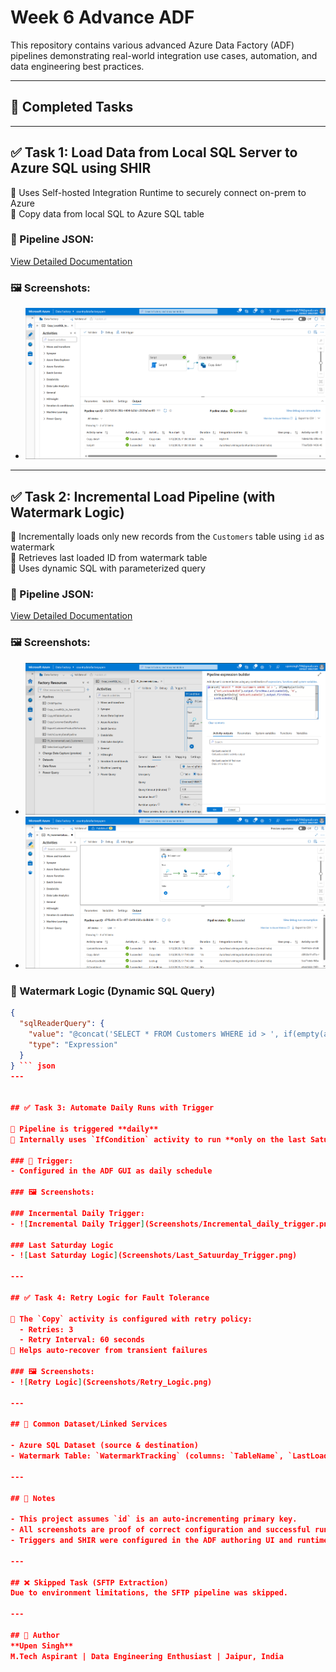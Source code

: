# Week 6 Advance ADF 

This repository contains various advanced Azure Data Factory (ADF) pipelines demonstrating real-world integration use cases, automation, and data engineering best practices.

---

## 📌 Completed Tasks

---

## ✅ Task 1: Load Data from Local SQL Server to Azure SQL using SHIR

🔹 Uses Self-hosted Integration Runtime to securely connect on-prem to Azure  
🔹 Copy data from local SQL to Azure SQL table

### 🔧 Pipeline JSON:
[View Detailed Documentation](Advance_ADF/All_Pipeline_View/Local_To_AzureSQL.json)

### 🖼️ Screenshots:
- ![SHIR Setup](Screenshots/Local_To_Azure_sql.png)

---

## ✅ Task 2: Incremental Load Pipeline (with Watermark Logic)

🔹 Incrementally loads only new records from the `Customers` table using `id` as watermark  
🔹 Retrieves last loaded ID from watermark table  
🔹 Uses dynamic SQL with parameterized query

### 🔧 Pipeline JSON:
[View Detailed Documentation](Advance_ADF/All_Pipeline_View/Incremental_Load_Pipeline.json)

### 🖼️ Screenshots:
- ![Watermark Variable](Screenshots/watermark-variable.png)
- ![Incremental_Piepline](Screenshots/Incremental_Load_Pipeline.png)

### 🧠 Watermark Logic (Dynamic SQL Query)
```json
{
  "sqlReaderQuery": {
    "value": "@concat('SELECT * FROM Customers WHERE id > ', if(empty(activity('GetLastLoadedId').output.firstRow.LastLoadedId), '0', string(activity('GetLastLoadedId').output.firstRow.LastLoadedId)))",
    "type": "Expression"
  }
} ``` json
---


## ✅ Task 3: Automate Daily Runs with Trigger

🔹 Pipeline is triggered **daily**  
🔹 Internally uses `IfCondition` activity to run **only on the last Saturday of the month**

### 🔧 Trigger:
- Configured in the ADF GUI as daily schedule

### 🖼️ Screenshots:

### Incermental Daily Trigger:
- ![Incremental Daily Trigger](Screenshots/Incremental_daily_trigger.png)

### Last Saturday Logic
- ![Last Saturday Logic](Screenshots/Last_Satuurday_Trigger.png)

---

## ✅ Task 4: Retry Logic for Fault Tolerance

🔹 The `Copy` activity is configured with retry policy:
  - Retries: 3
  - Retry Interval: 60 seconds  
🔹 Helps auto-recover from transient failures

### 🖼️ Screenshots:
- ![Retry Logic](Screenshots/Retry_Logic.png)

---

## 🔁 Common Dataset/Linked Services

- Azure SQL Dataset (source & destination)
- Watermark Table: `WatermarkTracking` (columns: `TableName`, `LastLoadedId`)

---

## 📌 Notes

- This project assumes `id` is an auto-incrementing primary key.
- All screenshots are proof of correct configuration and successful runs.
- Triggers and SHIR were configured in the ADF authoring UI and runtime environment.

---

## ❌ Skipped Task (SFTP Extraction)
Due to environment limitations, the SFTP pipeline was skipped.

---

## 📅 Author
**Upen Singh**  
M.Tech Aspirant | Data Engineering Enthusiast | Jaipur, India
